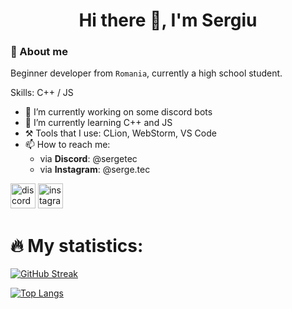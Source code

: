 <h1 align = "center"> Hi there 👋, I'm Sergiu </h1>

### 📃 About me
Beginner developer from `Romania`, currently a high school student.

Skills: C++ / JS

- 🔭 I’m currently working on some discord bots
- 🌱 I’m currently learning C++ and JS
- ⚒️ Tools that I use: CLion, WebStorm, VS Code
- 📫 How to reach me:
  - via **Discord**: @sergetec
  - via **Instagram**: @serge.tec


[<img src='https://assets-global.website-files.com/6257adef93867e50d84d30e2/636e0a6a49cf127bf92de1e2_icon_clyde_blurple_RGB.png' alt='discord' height='40'>](https://discord.com/users/333664530582208513)  [<img src='https://upload.wikimedia.org/wikipedia/commons/thumb/e/e7/Instagram_logo_2016.svg/768px-Instagram_logo_2016.svg.png' alt='instagram' height='40'>](https://www.instagram.com/serge.tec/)

# 🔥 My statistics:

[![GitHub Streak](http://github-readme-streak-stats.herokuapp.com?user=Sergetec&theme=dark&background=000000)](https://git.io/streak-stats)

[![Top Langs](https://github-readme-stats.vercel.app/api/top-langs/?username=Sergetec&layout=compact&theme=vision-friendly-dark)](https://github.com/anuraghazra/github-readme-stats)

